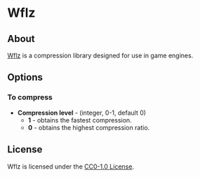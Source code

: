 # Wflz

## About
[Wflz](https://github.com/ShaneYCG/wflz) is a compression library designed for use in game engines.

## Options
### To compress
* **Compression level** - (integer, 0-1, default 0)
  * **1** - obtains the fastest compression.
  * **0** - obtains the highest compression ratio.

## License
Wflz is licensed under the [CC0-1.0 License](https://github.com/ShaneYCG/wflz/blob/master/LICENSE.txt).
